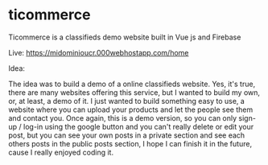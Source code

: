 # ticommerce
 Ticommerce is a classifieds demo website built in Vue js and Firebase

Live: https://midominioucr.000webhostapp.com/home

Idea:

The idea was to build a demo of a online classifieds website. 
Yes, it's true, there are many websites offering this service, but I wanted to build my own, or, at least, a demo of it. 
I just wanted to build something easy to use, a website where you can upload your products and let the people see them and contact you. 
Once again, this is a demo version, so you can only sign-up / log-in using the google button and you can't really delete or edit your post, but you can see your own posts in a private section and see each others posts in the public posts section, I hope I can finish it in the future, cause I really enjoyed coding it.
